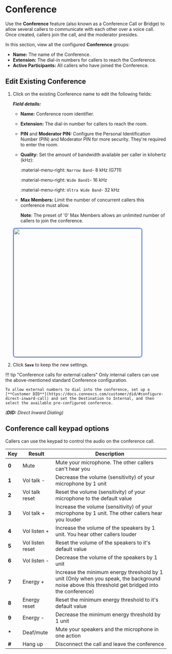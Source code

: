 # Conference

Use the **Conference** feature (also known as a Conference Call or Bridge) to allow several callers to communicate with each other over a voice call. Once created, callers join the call, and the moderator presides.

In this section, view all the configured **Conference** groups:

+ **Name:** The name of the Conference.
+ **Extension:** The dial-in numbers for callers to reach the Conference.
+ **Active Participants:** All callers who have joined the Conference.

## Edit Existing Conference

1. Click on the existing Conference name to edit the following fields:

   ***Field details:***

   + **Name:** Conference room identifier.
   + **Extension:** The dial-in number for callers to reach the room.
   + **PIN** and **Moderator PIN:** Configure the Personal Identification Number (PIN) and Moderator PIN for more security. They're required to enter the room.
   + **Quality:** Set the amount of bandwidth available per caller in kilohertz (kHz):

     :material-menu-right: `Narrow Band`- 8 kHz (G711)

     :material-menu-right: `Wide Band1`- 16 kHz

     :material-menu-right: `Ultra Wide Band`- 32 kHz

   + **Max Members:** Limit the number of concurrent callers this conference must allow.
  
     **Note**: The preset of '0' Max Members allows an unlimited number of callers to join the conference.

    <img src= "/class5/img/conference1.png" width= "400" style="border: 2px solid #4472C4; border-radius: 8px;">

2. Click **`Save`** to keep the new settings.

!!! tip "Conference calls for external callers"
    Only internal callers can use the above-mentioned standard Conference configuration.

    To allow external numbers to dial into the conference, set up a [**Customer DID**](https://docs.connexcs.com/customer/did/#configure-direct-inward-call) and set the Destination to Internal, and then select the available pre-configured conference.

*(**DID:** Direct Inward Dialing)*

## Conference call keypad options

Callers can use the keypad to control the audio on the conference call.

|Key|Result|Description|
|-------|------|------|
|**0**|Mute|Mute your microphone. The other callers can't hear you|
|**1**|Vol talk -|Decrease the volume (sensitivity) of your microphone by 1 unit|
|**2**|Vol talk reset|Reset the volume (sensitivity) of your microphone to the default value|
|**3**|Vol talk +|Increase the volume (sensitivity) of your microphone by 1 unit. The other callers hear you louder|
|**4**|Vol listen +|Increase the volume of the speakers by 1 unit. You hear other callers louder|
|**5**|Vol listen reset|Reset the volume of the speakers to it's default value|
|**6**|Vol listen -|Decrease the volume of the speakers by 1 unit|
|**7**|Energy +|Increase the minimum energy threshold by 1 unit (Only when you speak, the background noise above this threshold get bridged into the conference)|
|**8**|Energy reset|Reset the minimum energy threshold to it's default value|
|**9**|Energy -|Decrease the minimum energy threshold by 1 unit|
|**\***|Deaf/mute|Mute your speakers and the microphone in one action|
|**#**|Hang up|Disconnect the call and leave the conference|
